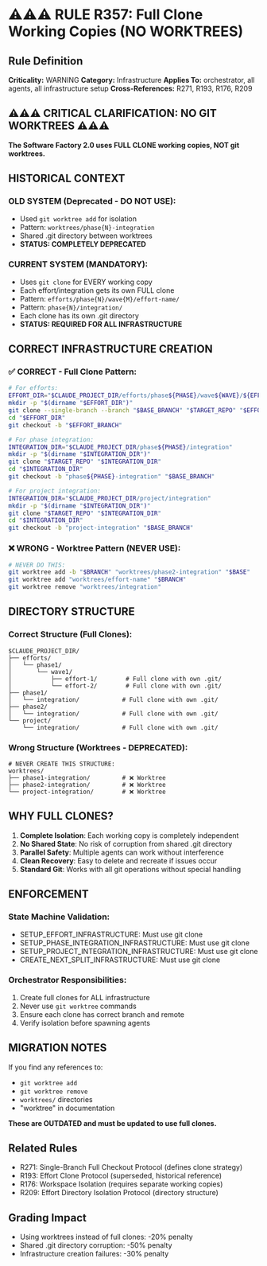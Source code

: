 # ⚠️⚠️⚠️ RULE R357: Full Clone Working Copies (NO WORKTREES)

## Rule Definition
**Criticality:** WARNING
**Category:** Infrastructure
**Applies To:** orchestrator, all agents, all infrastructure setup
**Cross-References:** R271, R193, R176, R209

## ⚠️⚠️⚠️ CRITICAL CLARIFICATION: NO GIT WORKTREES ⚠️⚠️⚠️

**The Software Factory 2.0 uses FULL CLONE working copies, NOT git worktrees.**

## HISTORICAL CONTEXT

### OLD SYSTEM (Deprecated - DO NOT USE):
- Used `git worktree add` for isolation
- Pattern: `worktrees/phase{N}-integration`
- Shared .git directory between worktrees
- **STATUS: COMPLETELY DEPRECATED**

### CURRENT SYSTEM (MANDATORY):
- Uses `git clone` for EVERY working copy
- Each effort/integration gets its own FULL clone
- Pattern: `efforts/phase{N}/wave{M}/effort-name/`
- Pattern: `phase{N}/integration/`
- Each clone has its own .git directory
- **STATUS: REQUIRED FOR ALL INFRASTRUCTURE**

## CORRECT INFRASTRUCTURE CREATION

### ✅ CORRECT - Full Clone Pattern:
```bash
# For efforts:
EFFORT_DIR="$CLAUDE_PROJECT_DIR/efforts/phase${PHASE}/wave${WAVE}/${EFFORT_NAME}"
mkdir -p "$(dirname "$EFFORT_DIR")"
git clone --single-branch --branch "$BASE_BRANCH" "$TARGET_REPO" "$EFFORT_DIR"
cd "$EFFORT_DIR"
git checkout -b "$EFFORT_BRANCH"

# For phase integration:
INTEGRATION_DIR="$CLAUDE_PROJECT_DIR/phase${PHASE}/integration"
mkdir -p "$(dirname "$INTEGRATION_DIR")"
git clone "$TARGET_REPO" "$INTEGRATION_DIR"
cd "$INTEGRATION_DIR"
git checkout -b "phase${PHASE}-integration" "$BASE_BRANCH"

# For project integration:
INTEGRATION_DIR="$CLAUDE_PROJECT_DIR/project/integration"
mkdir -p "$(dirname "$INTEGRATION_DIR")"
git clone "$TARGET_REPO" "$INTEGRATION_DIR"
cd "$INTEGRATION_DIR"
git checkout -b "project-integration" "$BASE_BRANCH"
```

### ❌ WRONG - Worktree Pattern (NEVER USE):
```bash
# NEVER DO THIS:
git worktree add -b "$BRANCH" "worktrees/phase2-integration" "$BASE"
git worktree add "worktrees/effort-name" "$BRANCH"
git worktree remove "worktrees/integration"
```

## DIRECTORY STRUCTURE

### Correct Structure (Full Clones):
```
$CLAUDE_PROJECT_DIR/
├── efforts/
│   └── phase1/
│       └── wave1/
│           ├── effort-1/        # Full clone with own .git/
│           └── effort-2/        # Full clone with own .git/
├── phase1/
│   └── integration/            # Full clone with own .git/
├── phase2/
│   └── integration/            # Full clone with own .git/
└── project/
    └── integration/            # Full clone with own .git/
```

### Wrong Structure (Worktrees - DEPRECATED):
```
# NEVER CREATE THIS STRUCTURE:
worktrees/
├── phase1-integration/         # ❌ Worktree
├── phase2-integration/         # ❌ Worktree
└── project-integration/        # ❌ Worktree
```

## WHY FULL CLONES?

1. **Complete Isolation**: Each working copy is completely independent
2. **No Shared State**: No risk of corruption from shared .git directory
3. **Parallel Safety**: Multiple agents can work without interference
4. **Clean Recovery**: Easy to delete and recreate if issues occur
5. **Standard Git**: Works with all git operations without special handling

## ENFORCEMENT

### State Machine Validation:
- SETUP_EFFORT_INFRASTRUCTURE: Must use git clone
- SETUP_PHASE_INTEGRATION_INFRASTRUCTURE: Must use git clone
- SETUP_PROJECT_INTEGRATION_INFRASTRUCTURE: Must use git clone
- CREATE_NEXT_SPLIT_INFRASTRUCTURE: Must use git clone

### Orchestrator Responsibilities:
1. Create full clones for ALL infrastructure
2. Never use `git worktree` commands
3. Ensure each clone has correct branch and remote
4. Verify isolation before spawning agents

## MIGRATION NOTES

If you find any references to:
- `git worktree add`
- `git worktree remove`
- `worktrees/` directories
- "worktree" in documentation

**These are OUTDATED and must be updated to use full clones.**

## Related Rules
- R271: Single-Branch Full Checkout Protocol (defines clone strategy)
- R193: Effort Clone Protocol (superseded, historical reference)
- R176: Workspace Isolation (requires separate working copies)
- R209: Effort Directory Isolation Protocol (directory structure)

## Grading Impact
- Using worktrees instead of full clones: -20% penalty
- Shared .git directory corruption: -50% penalty
- Infrastructure creation failures: -30% penalty